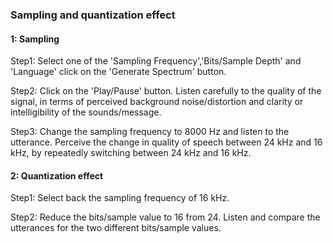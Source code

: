 
### Sampling and quantization effect
#### 1: Sampling

   Step1: Select one of the 'Sampling Frequency','Bits/Sample Depth' and 'Language' click on the 'Generate Spectrum' button.

   Step2: Click on the 'Play/Pause' button. Listen carefully to the quality of the signal, in terms of perceived background noise/distortion and clarity or intelligibility of the sounds/message.

   Step3: Change the sampling frequency to 8000 Hz and listen to the utterance. Perceive the change in quality of speech between 24 kHz and 16 kHz, by repeatedly switching between 24 kHz and 16 kHz.

#### 2: Quantization effect

   Step1: Select back the sampling frequency of 16 kHz.

   Step2: Reduce the bits/sample value to 16 from 24. Listen and compare the utterances for the two different bits/sample values.


